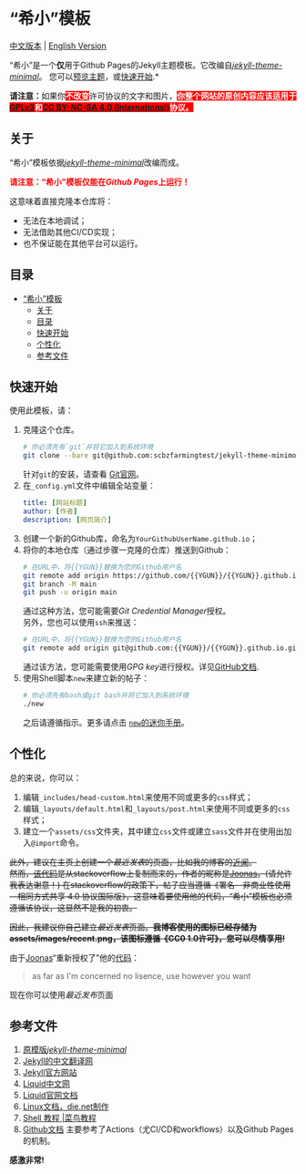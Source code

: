 # “希小”模板
[中文版本](README.md) | [English Version](README-en.md)  

“希小”是一个**仅**用于Github Pages的Jekyll主题模板。它改编自[*jekyll-theme-minimal*](https://github.com/pages-themes/minimal)。 
您可以[预览主题](https://scbzfarmingtest。github.io/jekyll-theme-minimo)，或[快速开始](#快速开始).*

<p><b>请注意：</b>如果你<b style="background-color: red; color: white;">不改变</b>许可协议的文字和图片，<b style="background-color: red; color: white;">你整个网站的原创内容应该适用于<a href="http://www.gnu.org/licenses/gpl-3.0.en.html#/">GPLv3</a>和<a href="http://creativecommons.org/licenses/by-nc-sa/4.0/">CC BY-NC-SA 4.0 (International)</a>协议。</b></p>

## 关于

“希小”模板依据[*jekyll-theme-minimal*](https://github.com/pages-themes/minimal)改编而成。  

<p><b style="color: red;">请注意：“希小”模板仅能在<i>Github Pages</i>上运行！</b></p>

这意味着直接克隆本仓库将：
+ 无法在本地调试；
+ 无法借助其他CI/CD实现；
+ 也不保证能在其他平台可以运行。

## 目录

- [“希小”模板](#希小模板)
  - [关于](#关于)
  - [目录](#目录)
  - [快速开始](#快速开始)
  - [个性化](#个性化)
  - [参考文件](#参考文件)

## 快速开始

使用此模板，请：

1. 克隆这个仓库。
    ```bash
    # 你必须先有`git`并将它加入到系统环境
    git clone --bare git@github.com:scbzfarmingtest/jekyll-theme-minimo.git
    ```
    针对`git`的安装，请查看 [Git官网](https://git-scm.com/)。
2. 在`_config.yml`文件中编辑全站变量：
    ```yml
    title: [网站标题]
    author: [作者]
    description: [网页简介]
    ```
3. 创建一个新的Github库，命名为`YourGithubUserName.github.io`；
4. 将你的本地仓库（通过步骤一克隆的仓库）推送到Github：
    ```bash
    # 在URL中，将{{YGUN}}替换为您的Github用户名
    git remote add origin https://github.com/{{YGUN}}/{{YGUN}}.github.io.git #见下文贴士
    git branch -M main
    git push -u origin main
    ```
    通过这种方法，您可能需要*Git Credential Manager*授权。  
    另外，您也可以使用`ssh`来推送：
     ```bash
     # 在URL中，将{{YGUN}}替换为您的Github用户名
     git remote add origin git@github.com:{{YGUN}}/{{YGUN}}.github.io.git
     ```
    通过该方法，您可能需要使用*GPG key*进行授权。详见[GitHub文档](https://docs.github.com/en/authentication/managing-commit-signature-verification/adding-a-new-gpg-key-to-your-github-account).
5. 使用Shell脚本`new`来建立新的帖子：
    ```bash
    # 你必须先有bash或git bash并将它加入到系统环境
    ./new
    ```
    之后请遵循指示。更多请点击 <a href="documentation/Mini-Manual.md"><code>new</code>的迷你手册</a>。

## 个性化

总的来说，你可以：
1. 编辑`_includes/head-custom.html`来使用不同或更多的`css`样式；
2. 编辑`_layouts/default.html`和`_layouts/post.html`来使用不同或更多的`css`样式；
3. 建立一个`assets/css`文件夹，其中建立`css`文件或建立`sass`文件并在使用出加入`@import`命令。

~~此外，建议在主页上创建一个*最近发表*的页面，比如我的博客的[近闻](https://scbzfarmingtest.github.io/recent)。~~  
~~然而，[该代码](https://stackoverflow.com/questions/46672231/in-jekyll-how-to-show-posts-from-last-week)是从stackoverflow上复制而来的，作者的昵称是[Joonas](https://stackoverflow.com/users/603568/joonas)。(请允许我表达谢意！) 在stackoverflow的政策下，帖子应当遵循《署名—非商业性使用—相同方式共享 4.0 协议国际版》，这意味着要使用他的代码，“希小”模板也必须遵循该协议，这显然不是我的初衷。~~  

~~因此，我建议你自己建立*最近发表*页面。**我博客使用的图标已经存储为assets/images/recent.png，该图标遵循《CC0 1.0许可》，您可以尽情享用!**~~ 

由于[Joonas](https://stackoverflow.com/users/603568/joonas)“重新授权了”他的[代码](https://stackoverflow.com/questions/46672231/in-jekyll-how-to-show-posts-from-last-week)：
> as far as I'm concerned no lisence, use however you want  

现在你可以使用*最近发布*页面

## 参考文件

1. [原模版*jekyll-theme-minimal*](https://github.com/pages-themes/minimal)
2. [Jekyll的中文翻译网](https://jekyllcn.com/docs/home/)
3. [Jekyll官方网站](http://jekyllrb.com/docs/)
4. [Liquid中文网](https://liquid.bootcss.com/)
5. [Liquid官网文档](https://shopify.dev/api/liquid/)
6. [Linux文档，die.net制作](https://linux.die.net/)
7. [Shell 教程 |菜鸟教程](https://www.runoob.com/linux/linux-shell.html)
8. [Github文档](https://docs.github.com/en)
    主要参考了Actions（尤CI/CD和workflows）以及Github Pages的机制。

**感激非常!**
